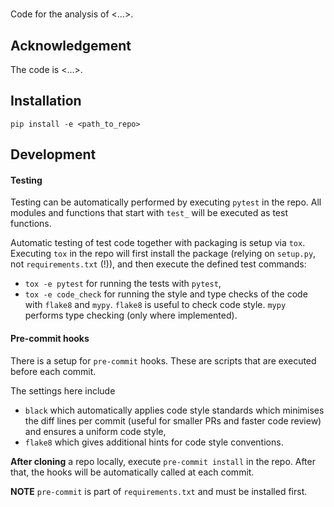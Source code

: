 # <PROJECT>
Code for the analysis of <...>.

## Acknowledgement
The code is <...>.

## Installation

```
pip install -e <path_to_repo>
```

## Development

#### Testing

Testing can be automatically performed by executing `pytest` in the repo. All modules and functions that start with `test_` will be executed as test functions.

Automatic testing of test code together with packaging is setup via `tox`. Executing `tox` in the repo will first install the package (relying on `setup.py`, not `requirements.txt` (!)), and then execute the defined test commands:
 - `tox -e pytest` for running the tests with `pytest`,
 - `tox -e code_check` for running the style and type checks of the code with `flake8` and `mypy`. `flake8` is useful to check code style. `mypy` performs type checking (only where implemented).

#### Pre-commit hooks

There is a setup for `pre-commit` hooks. These are scripts that are executed before each commit.

The settings here include
- `black` which automatically applies code style standards which minimises the diff lines per commit (useful for smaller PRs and faster code review) and ensures a uniform code style,
- `flake8` which gives additional hints for code style conventions.

**After cloning** a repo locally, execute `pre-commit install` in the repo. After that, the hooks will be automatically called at each commit.

**NOTE** `pre-commit` is part of `requirements.txt` and must be installed first.
